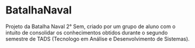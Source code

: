 # BatalhaNaval
Projeto da Batalha Naval 2° Sem, criado por um grupo de aluno com o intuito de consolidar os conhecimentos obtidos durante o segundo semestre de TADS (Tecnologo em Análise e Desenvolvimento de Sistemas).
